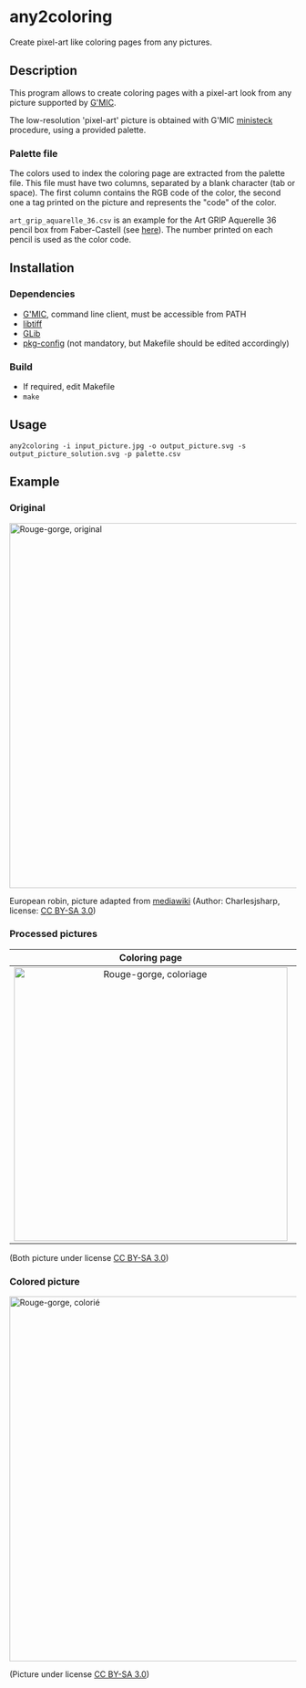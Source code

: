 # any2coloring

Create pixel-art like coloring pages from any pictures.

## Description

This program allows to create coloring pages with a pixel-art look from any
picture supported by [G'MIC](http://gmic.eu/).

The low-resolution 'pixel-art' picture is obtained with G'MIC
[ministeck](https://de.wikipedia.org/wiki/Ministeck)
procedure, using a provided palette.

### Palette file

The colors used to index the coloring page are extracted from the palette file.
This file must have two columns, separated by a blank character (tab or space).
The first column contains the RGB code of the color, the second one a tag
printed on the picture and represents the "code" of the color.

`art_grip_aquarelle_36.csv` is an example for the Art GRIP Aquerelle 36 pencil
box from Faber-Castell (see
[here](http://www.fabercastell.com/service/color-charts)).
The number printed on each pencil is used as the color code.

## Installation

### Dependencies

* [G'MIC](http://gmic.eu/download.shtml), command line client, must be
  accessible from PATH
* [libtiff](http://www.libtiff.org/)
* [GLib](http://www.gtk.org/)
* [pkg-config](https://www.freedesktop.org/wiki/Software/pkg-config/) (not
  mandatory, but Makefile should be edited accordingly)

### Build

* If required, edit Makefile
* `make`

## Usage

`any2coloring -i input_picture.jpg -o output_picture.svg -s output_picture_solution.svg -p palette.csv`

## Example

### Original

<img src="https://raw.githubusercontent.com/Spekadyon/Spekadyon.github.io/master/images/rouge_gorge.jpg" alt="Rouge-gorge, original" width="640">

European robin, picture adapted from
[mediawiki](https://commons.wikimedia.org/wiki/File:European_Robin_%28erithacus_rubecula%29.JPG)
(Author: Charlesjsharp, license: [CC BY-SA 3.0](https://creativecommons.org/licenses/by-sa/3.0/legalcode))

### Processed pictures

| Coloring page | Answer |
| :---: | :---: |
| <img src="https://raw.githubusercontent.com/Spekadyon/Spekadyon.github.io/master/images/rouge_gorge.png" alt="Rouge-gorge, coloriage" width="480"> | <img src="https://raw.githubusercontent.com/Spekadyon/Spekadyon.github.io/master/images/rouge_gorge.soluce.png" alt="Rouge-gorge, solution" width="480"> |

(Both picture under license [CC BY-SA 3.0](https://creativecommons.org/licenses/by-sa/3.0/legalcode))

### Colored picture

<img src="https://raw.githubusercontent.com/Spekadyon/Spekadyon.github.io/master/images/rouge_gorge_colorie.jpg" alt="Rouge-gorge, colorié" width="640">

(Picture under license [CC BY-SA 3.0](https://creativecommons.org/licenses/by-sa/3.0/legalcode))

